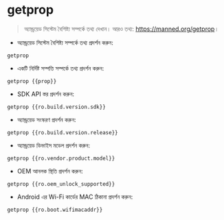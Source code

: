 # getprop

> অ্যান্ড্রয়েড সিস্টেম বৈশিষ্ট্য সম্পর্কে তথ্য দেখান।
> আরও তথ্য: <https://manned.org/getprop>।

- অ্যান্ড্রয়েড সিস্টেম বৈশিষ্ট্য সম্পর্কে তথ্য প্রদর্শন করুন:

`getprop`

- একটি নির্দিষ্ট সম্পত্তি সম্পর্কে তথ্য প্রদর্শন করুন:

`getprop {{prop}}`

- SDK API স্তর প্রদর্শন করুন:

`getprop {{ro.build.version.sdk}}`

- অ্যান্ড্রয়েড সংস্করণ প্রদর্শন করুন:

`getprop {{ro.build.version.release}}`

- অ্যান্ড্রয়েড ডিভাইস মডেল প্রদর্শন করুন:

`getprop {{ro.vendor.product.model}}`

- OEM আনলক স্থিতি প্রদর্শন করুন:

`getprop {{ro.oem_unlock_supported}}`

- Android এর Wi-Fi কার্ডের MAC ঠিকানা প্রদর্শন করুন:

`getprop {{ro.boot.wifimacaddr}}`

